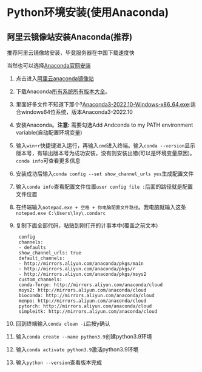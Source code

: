 # Python环境安装(使用Anaconda)

## 阿里云镜像站安装Anaconda(推荐)

推荐阿里云镜像站安装，毕竟服务器在中国下载速度快

当然也可以选择[Anaconda官网安装](https://www.anaconda.com/products/distribution)

1. 点击进入[阿里云anaconda镜像站](https://developer.aliyun.com/mirror/anaconda?spm=a2c6h.13651102.0.0.99681b112QShUg)
2. 下载Anaconda[所有系统所有版本大全](http://mirrors.aliyun.com/anaconda/archive/ )。
3. 里面好多文件不知道下那个?[Anaconda3-2022.10-Windows-x86_64.exe](https://mirrors.aliyun.com/anaconda/archive/Anaconda3-2022.10-Windows-x86_64.exe?spm=a2c6h.25603864.0.0.45d532784JcddP):适合windows64位系统，版本Anaconda3-2022.10
4. 安装Anaconda。**注意:** 需要勾选Add Andconda to my PATH environment variable(自动配置环境变量)
5. 输入`win+r`快捷键进入运行，再输入`cmd`进入终端。输入`conda --version`显示版本号，有输出版本号为成功安装，没有则安装出错(可以是环境变量原因)。`conda info`可查看更多信息
6. 安装成功后输入`conda config --set show_channel_urls yes`生成配置文件
7. 输入`conda info`查看配置文件位置`user config file :`后面的路径就是配置文件位置
8. 在终端输入`notepad.exe + 空格 + 你电脑配置文件路径`。我电脑就输入这条`notepad.exe C:\Users\lxy\.condarc`
9. 复制下面全部代码，粘贴到刚打开的计事本中(覆盖之前文本)

        config
        channels:
        - defaults
        show_channel_urls: true
        default_channels:
        - http://mirrors.aliyun.com/anaconda/pkgs/main
        - http://mirrors.aliyun.com/anaconda/pkgs/r
        - http://mirrors.aliyun.com/anaconda/pkgs/msys2
        custom_channels:
        conda-forge: http://mirrors.aliyun.com/anaconda/cloud
        msys2: http://mirrors.aliyun.com/anaconda/cloud
        bioconda: http://mirrors.aliyun.com/anaconda/cloud
        menpo: http://mirrors.aliyun.com/anaconda/cloud
        pytorch: http://mirrors.aliyun.com/anaconda/cloud
        simpleitk: http://mirrors.aliyun.com/anaconda/cloud

10. 回到终端输入`conda clean -i`后按y确认
11. 输入`conda create --name python3.9`创建python3.9环境
12. 输入`conda activate python3.9`激活python3.9环境
13. 输入`python --version`查看版本完成

